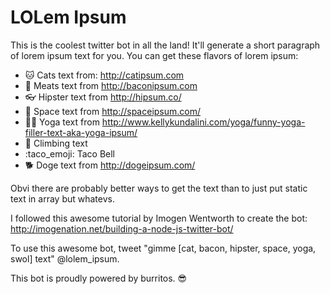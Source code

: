 # LOLem Ipsum

This is the coolest twitter bot in all the land! It'll generate a short paragraph of lorem ipsum text for you. You can get these flavors of lorem ipsum:

* :cat: Cats text from: http://catipsum.com
* :meat_on_bone: Meats text from http://baconipsum.com
* :eyeglasses: Hipster text from http://hipsum.co/
* :stars: Space text from http://spaceipsum.com/
* :ok_woman: Yoga text from http://www.kellykundalini.com/yoga/funny-yoga-filler-text-aka-yoga-ipsum/
* :muscle: Climbing text
* :taco_emoji: Taco Bell
* :dog2: Doge text from http://dogeipsum.com/

Obvi there are probably better ways to get the text than to just put static text in array but whatevs.

I followed this awesome tutorial by Imogen Wentworth to create the bot:
http://imogenation.net/building-a-node-js-twitter-bot/

To use this awesome bot, tweet "gimme [cat, bacon, hipster, space, yoga, swol] text" @lolem_ipsum.

This bot is proudly powered by burritos. :sunglasses: